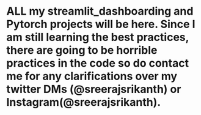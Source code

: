 # ALL my streamlit_dashboarding and Pytorch projects will be here. Since I am still learning the best practices, there are going to be horrible practices in the code so do contact me for any clarifications over my twitter DMs (@sreerajsrikanth) or Instagram(@sreerajsrikanth).
